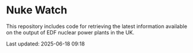 # Nuke Watch

This repository includes code for retrieving the latest information available on the output of EDF nuclear power plants in the UK.

Last updated: 2025-06-18 09:18